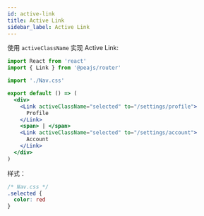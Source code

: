 ```yaml
---
id: active-link
title: Active Link
sidebar_label: Active Link
---
```



使用 `activeClassName` 实现 Active Link: 

```jsx
import React from 'react'
import { Link } from '@peajs/router'

import './Nav.css'

export default () => (
  <div>
    <Link activeClassName="selected" to="/settings/profile">
      Profile
    </Link>
    <span> | </span>
    <Link activeClassName="selected" to="/settings/account">
      Account
    </Link>
  </div>
)
```

样式：

```css
/* Nav.css */
.selected {
  color: red
}
```